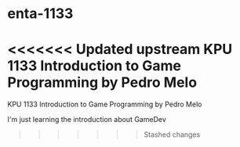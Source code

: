 # enta-1133
<<<<<<< Updated upstream
KPU 1133 Introduction to Game Programming by Pedro Melo
=======
KPU 1133 Introduction to Game Programming by Pedro Melo

I'm just learning the introduction about GameDev
>>>>>>> Stashed changes
